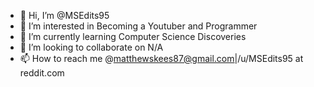 - 👋 Hi, I’m @MSEdits95
- 👀 I’m interested in Becoming a Youtuber and Programmer
- 🌱 I’m currently learning Computer Science Discoveries
- 💞️ I’m looking to collaborate on N/A
- 📫 How to reach me @matthewskees87@gmail.com|/u/MSEdits95 at reddit.com

<!---
MSEdits95/MSEdits95 is a ✨ special ✨ repository because its `README.md` (this file) appears on your GitHub profile.
You can click the Preview link to take a look at your changes.
--->
